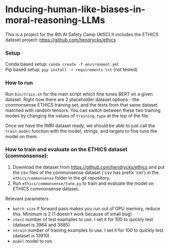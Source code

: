 # Inducing-human-like-biases-in-moral-reasoning-LLMs
This is a project for the 8th AI Safety Camp (AISC)
It includes the ETHICS dataset project: https://github.com/hendrycks/ethics

### Setup
Conda based setup: `conda create -f environment.yml`  
Pip based setup: `pip install -r requirements.txt` (not tested)

### How to run
Run `bin/train.sh` for the main script which fine tunes BERT on a given dataset.
Right now there are 2 placeholder dataset options - the commonsense ETHICS training set,
and the texts from that same dataset matched with random tensors. You can switch
between these two training modes by changing the values of `training_type` at
the top of the file.

Once we have the fMRI dataset ready, we should be able to just call the `train_model`
function with the model, strings, and targets to fine tune the model on them.

### How to train and evaluate on the ETHICS dataset (commonsense):
1. Download the dataset from https://github.com/hendrycks/ethics and put the csv files of the commonsense dataset ( csv has prefix 'cm')
in the `ethics/commonsense` folder in the git repository.
2. Run `ethics/commonsense/tune.py` to train and evaluate the model on ETHICS commonsense dataset.

Relevant parameters
- `batch_size` if forward pass makes you run out of GPU memory, reduce this. Minimum is 2 (1 doesn't work because of small bug)
- `ntest` number of test examples to use. I set it for 100 to quickly test (dataset is 3964 and 3885)
- `ntrain` number of training examples to use. I set it for 100 to quickly test (dataset is 13910)
- `model` model to run. 
